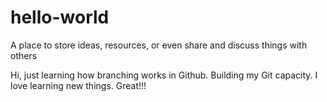 # hello-world
A place to store ideas, resources, or even share and discuss things with others

Hi, just learning how branching works in Github. Building my Git capacity. I love learning new things.
Great!!!
